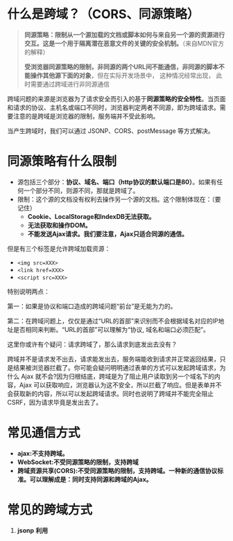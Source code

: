 # 什么是跨域？（CORS、同源策略）

> **同源策略：限制从一个源加载的文档或脚本如何与来自另一个源的资源进行交互。这是一个用于隔离潜在恶意文件的关键的安全机制。**（来自MDN官方的解释）
>
> **受浏览器同源策略的限制，非同源的两个URL间不能通信，非同源的脚本不能操作其他源下面的对象**，但在实际开发场景中， 这种情况经常出现， 此时需要通过跨域进行非同源通信

跨域问题的来源是浏览器为了请求安全而引入的基于**同源策略的安全特性**。当页面和请求的协议、主机名或端口不同时，浏览器判定两者不同源，即为跨域请求。需要注意的是跨域是浏览器的限制，服务端并不受此影响。

当产生跨域时，我们可以通过 JSONP、CORS、postMessage 等方式解决。

# 同源策略有什么限制

* 源包括三个部分：**协议、域名、端口（http协议的默认端口是80）**。如果有任何一个部分不同，则源不同，那就是跨域了。
* 限制：这个源的文档没有权利去操作另一个源的文档。这个限制体现在：（要记住）
  * **Cookie、LocalStorage和IndexDB无法获取。**
  * **无法获取和操作DOM。**
  * **不能发送Ajax请求。我们要注意，Ajax只适合同源的通信。**
 
但是有三个标签是允许跨域加载资源：

* `<img src=XXX>`
* `<link href=XXX>`
* `<script src=XXX>`

 特别说明两点：

第一：如果是协议和端口造成的跨域问题“前台”是无能为力的。

第二：在跨域问题上，仅仅是通过“URL的首部”来识别而不会根据域名对应的IP地址是否相同来判断。“URL的首部”可以理解为“协议, 域名和端口必须匹配”。

这里你或许有个疑问：请求跨域了，那么请求到底发出去没有？

跨域并不是请求发不出去，请求能发出去，服务端能收到请求并正常返回结果，只是结果被浏览器拦截了。你可能会疑问明明通过表单的方式可以发起跨域请求，为什么 Ajax 就不会?因为归根结底，跨域是为了阻止用户读取到另一个域名下的内容，Ajax 可以获取响应，浏览器认为这不安全，所以拦截了响应。但是表单并不会获取新的内容，所以可以发起跨域请求。同时也说明了跨域并不能完全阻止 CSRF，因为请求毕竟是发出去了。

# 常见通信方式
* **ajax:不支持跨域。**
* **WebSocket:不受同源策略的限制，支持跨域**
* **跨域资源共享(CORS):不受同源策略的限制，支持跨域。一种新的通信协议标准。可以理解成是：同时支持同源和跨域的Ajax。**

# 常见的跨域方式

1. **jsonp**
   **利用 <script> 标签没有跨域限制的漏洞，网页可以得到从其他来源动态产生的 JSON 数据。JSONP请求一定需要对方的服务器做支持才可以。**

   优缺点： JSONP优点是**简单兼容性好**，可用于解决主流浏览器的跨域数据访问的问题。缺点是**仅支持get方法**具有局限性,不安全可能会遭受XSS攻击。
   
3. **CORS（Cross-Origin Resource Sharing）**

4. **nginx反向代理**

5. **WebSocket**

6. **postMessage**
